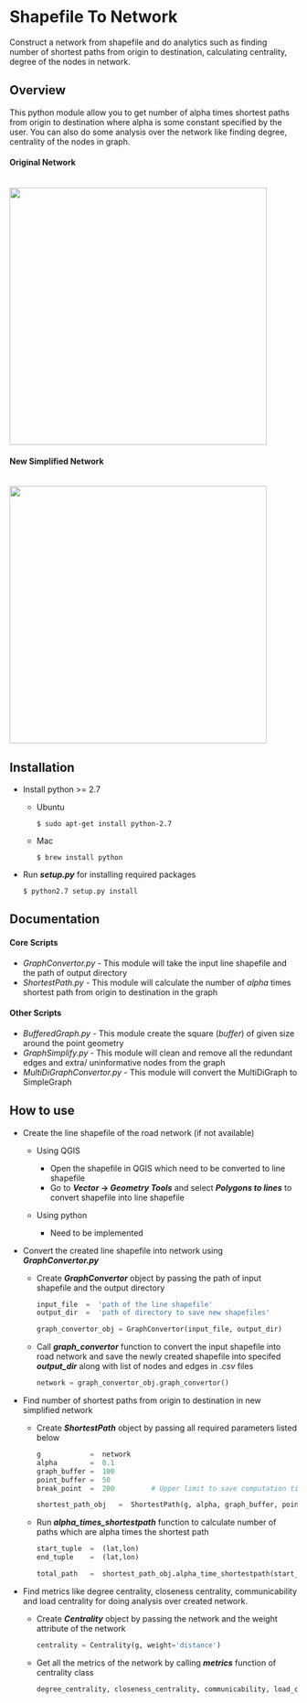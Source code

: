 # Shapefile To Network
Construct a network from shapefile and do analytics such as finding number of shortest paths from origin to destination, calculating centrality, degree of the nodes in network.

## Overview
This python module allow you to get number of alpha times shortest paths from origin to destination where alpha is some constant specified by the user. You can also do some analysis over the network like finding degree, centrality of the nodes in graph.

#### Original Network

<br/><img src = "https://github.com/Garvit244/Shapefile_to_Network/blob/master/shapefile_to_network/Images/Original_Network.png" height="450" width ="450" alight="left"> 

#### New Simplified Network

<br/> <img src = "https://github.com/Garvit244/Shapefile_to_Network/blob/master/shapefile_to_network/Images/New_Network.png" height="450" width ="450"> 


## Installation

* Install python >= 2.7 
  * Ubuntu
    ```
    $ sudo apt-get install python-2.7
    ```
    
  * Mac
    ```
    $ brew install python
    ```
* Run **_setup.py_** for installing required packages

  ```
  $ python2.7 setup.py install
  ```
## Documentation
#### Core Scripts 

* _GraphConvertor.py_  - This module will take the input line shapefile and the path of output directory 
* _ShortestPath.py_    - This module will calculate the number of _alpha_ times shortest path from origin to destination in the graph

#### Other Scripts 

* _BufferedGraph.py_ - This module create the square (_buffer_) of given size around the point geometry 
* _GraphSimplify.py_ - This module will clean and remove all the redundant edges and extra/ uninformative nodes from the graph 
* _MultiDiGraphConvertor.py_ - This module will convert the MultiDiGraph to SimpleGraph 


## How to use
* Create the line shapefile of the road network (if not available)

  * Using QGIS
    - Open the shapefile in QGIS which need to be converted to line shapefile
    - Go to **_Vector_ -> _Geometry Tools_** and select **_Polygons to lines_** to convert shapefile into line shapefile
    
  * Using python
    - Need to be implemented
    
* Convert the created line shapefile into network using **_GraphConvertor.py_**

  * Create **_GraphConvertor_** object by passing the path of input shapefile and the output directory
  
    ```python
    input_file  =  'path of the line shapefile'
    output_dir  =  'path of directory to save new shapefiles'
    
    graph_convertor_obj = GraphConvertor(input_file, output_dir)
    ```
  * Call **_graph_convertor_** function to convert the input shapefile into road network and save the newly created shapefile into specifed **_output_dir_** along with list of nodes and edges in _.csv_ files
  
    ```python
    network = graph_convertor_obj.graph_convertor()
    ```
  
* Find number of shortest paths from origin to destination in new simplified network

  * Create **_ShortestPath_**  object by passing all required parameters listed below
  
     ```python
     g            =  network
     alpha        =  0.1
     graph_buffer =  100
     point_buffer =  50
     break_point  =  200         # Upper limit to save computation time

     shortest_path_obj   =  ShortestPath(g, alpha, graph_buffer, point_buffer, break_point)
     ```
     
   * Run **_alpha_times_shortestpath_** function to calculate number of paths which are alpha times the shortest path
  
     ```python
     start_tuple  =  (lat,lon)
     end_tuple    =  (lat,lon)

     total_path   =  shortest_path_obj.alpha_time_shortestpath(start_tuple, end_tuple)
     ```
* Find metrics like degree centrality, closeness centrality, communicability and load centrality for doing analysis over created network.
 
  * Create **_Centrality_** object by passing the network and the weight attribute of the network
   
    ```python
    centrality = Centrality(g, weight='distance')
    ```

  * Get all the metrics of the network by calling **_metrics_** function of centrality class

    ```python
    degree_centrality, closeness_centrality, communicability, load_centrality = centrality.metrics()
    ```
    
